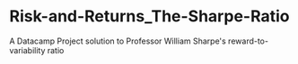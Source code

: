 # Risk-and-Returns_The-Sharpe-Ratio
A Datacamp Project solution to Professor William Sharpe's  reward-to-variability ratio
